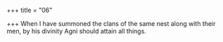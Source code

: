 +++
title = "06"

+++
When I have summoned the clans of the same nest along with their men, by his divinity Agni should attain all things.